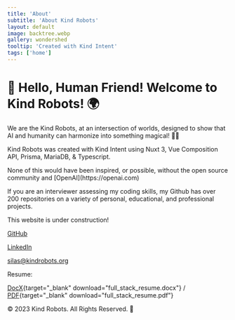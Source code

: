```yaml
---
title: 'About'
subtitle: 'About Kind Robots'
layout: default
image: backtree.webp
gallery: wondershed
tooltip: 'Created with Kind Intent'
tags: ['home']
---
```


# 🤖 Hello, Human Friend! Welcome to Kind Robots! 🌍

We are the Kind Robots, at an intersection of worlds, designed to show that AI and humanity can harmonize into something magical! 🎩✨

<p> Kind Robots was created with Kind Intent using Nuxt 3, Vue Composition API, Prisma, MariaDB, & Typescript.</p>
<p>None of this would have been inspired, or possible, without the open source community and [OpenAI](https://openai.com)</p>
<p>If you are an interviewer assessing my coding skills, my Github has over 200 repositories on a variety of personal, educational, and professional projects.</p>

This website is under construction!

[GitHub](https://github.com/silasfelinus/)

[LinkedIn](https://www.linkedin.com/in/silas-knight/)

[silas@kindrobots.org](silas@kindrobots.com)

Resume:

[DocX](/resume/full_stack_resume.docx){target="\_blank" download="full_stack_resume.docx"} / [PDF](/resume/full_stack_resume.pdf){target="\_blank" download="full_stack_resume.pdf"}

© 2023 Kind Robots. All Rights Reserved. 🌟
